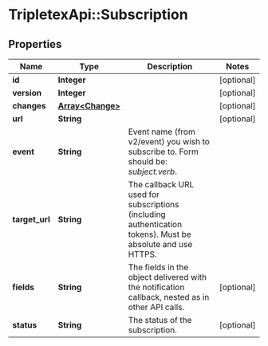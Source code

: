 # TripletexApi::Subscription

## Properties
Name | Type | Description | Notes
------------ | ------------- | ------------- | -------------
**id** | **Integer** |  | [optional] 
**version** | **Integer** |  | [optional] 
**changes** | [**Array&lt;Change&gt;**](Change.md) |  | [optional] 
**url** | **String** |  | [optional] 
**event** | **String** | Event name (from v2/event) you wish to subscribe to. Form should be: *subject.verb*. | 
**target_url** | **String** | The callback URL used for subscriptions (including authentication tokens). Must be absolute and use HTTPS. | 
**fields** | **String** | The fields in the object delivered with the notification callback, nested as in other API calls. | [optional] 
**status** | **String** | The status of the subscription. | [optional] 


